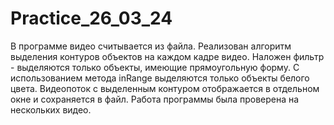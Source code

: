 # Practice_26_03_24
В программе видео считывается из файла.
Реализован алгоритм выделения контуров объектов на каждом кадре видео.
Наложен фильтр - выделяются только объекты, имеющие прямоугольную форму.
С использованием метода inRange выделяются только объекты белого цвета.
Видеопоток с выделенным контуром отображается в отдельном окне и сохраняется в файл.
Работа программы была проверена на нескольких видео.
